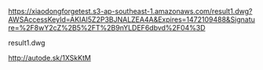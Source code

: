 https://xiaodongforgetest.s3-ap-southeast-1.amazonaws.com/result1.dwg?AWSAccessKeyId=AKIAI5Z2P3BJNALZEA4A&Expires=1472109488&Signature=%2F8wY2cZ%2B5%2FT%2B9nYLDEF6dbvd%2F04%3D

result1.dwg

http://autode.sk/1XSkKtM
